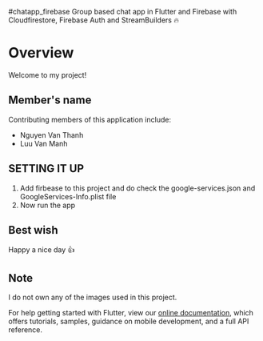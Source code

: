 #chatapp_firebase
Group based chat app in Flutter and Firebase with Cloudfirestore, Firebase Auth and StreamBuilders 🔥

# Overview
Welcome to my project!

## Member's name
Contributing members of this application include:
- Nguyen Van Thanh
- Luu Van Manh

 ## SETTING IT UP
 1. Add firbease to this project and do check the google-services.json and GoogleServices-Info.plist file
 2. Now run the app                             

## Best wish
  Happy a nice day 👍

## Note
 I do not own any of the images used in this project.

For help getting started with Flutter, view our
[online documentation](https://flutter.dev/docs), which offers tutorials,
samples, guidance on mobile development, and a full API reference.




